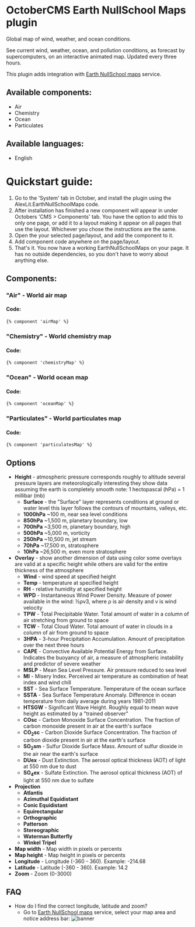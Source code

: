 # OctoberCMS Earth NullSchool Maps plugin

Global map of wind, weather, and ocean conditions.

See current wind, weather, ocean, and pollution conditions, as forecast by supercomputers, on an interactive animated map. Updated every three hours.

This plugin adds integration with [Earth NullSchool maps](https://earth.nullschool.net) service.

## Available components:

- Air
- Chemistry
- Ocean
- Particulates

## Available languages:

- English


# Quickstart guide:

1. Go to the 'System' tab in October, and install the plugin using the AlexLit.EarthNullSchoolMaps code.
2. After installation has finished a new component will appear in under Octobers 'CMS > Components' tab. You have the option to add this to only one page, or add it to a layout making it appear on all pages that use the layout. Whichever you chose the instructions are the same.
3. Open the your selected page/layout, and add the component to it.
4. Add component code anywhere on the page/layout.
5. That's it. You now have a working EarthNullSchoolMaps on your page. It has no outside dependencies, so you don't have to worry about anything else.

## Components:

### "Air" - World air map

#### Code:

```twig
{% component 'airMap' %}
```

### "Chemistry" - World chemistry map

#### Code:

```twig
{% component 'chemistryMap' %}
```

### "Ocean" - World ocean map

#### Code:

```twig
{% component 'oceanMap' %}
```

### "Particulates" - World particulates map

#### Code:

```twig
{% component 'particulatesMap' %}
```

## Options
- **Height** - atmospheric pressure corresponds roughly to altitude several pressure layers are meteorologically interesting they show data assuming the earth is completely smooth note: 1 hectopascal (hPa) = 1 millibar (mb)
    - **Surface** - the "Surface" layer represents conditions at ground or water level this layer follows the contours of mountains, valleys, etc.
    - **1000hPa** ~100 m, near sea level conditions
    - **850hPa** ~1,500 m, planetary boundary, low
    - **700hPa** ~3,500 m, planetary boundary, high
    - **500hPa** ~5,000 m, vorticity
    - **250hPa** ~10,500 m, jet stream
    - **70hPa** ~17,500 m, stratosphere
    - **10hPa** ~26,500 m, even more stratosphere
- **Overlay** - show another dimension of data using color some overlays are valid at a specific height while others are valid for the entire thickness of the atmosphere
    - **Wind** - wind speed at specified height
    - **Temp** - temperature at specified height
    - **RH** - relative humidity at specified height
    - **WPD** - Instantaneous Wind Power Density. Measure of power available in the wind: ½ρv3, where ρ is air density and v is wind velocity
    - **TPW** - Total Precipitable Water. Total amount of water in a column of air stretching from ground to space
    - **TCW** - Total Cloud Water. Total amount of water in clouds in a column of air from ground to space
    - **3HPA** - 3-hour Precipitation Accumulation. Amount of precipitation over the next three hours
    - **CAPE** - Convective Available Potential Energy from Surface. Indicates the buoyancy of air, a measure of atmospheric instability and predictor of severe weather
    - **MSLP** - Mean Sea Level Pressure. Air pressure reduced to sea level
    - **MI** - Misery Index. Perceived air temperature as combination of heat index and wind chill
    - **SST** - Sea Surface Temperature. Temperature of the ocean surface
    - **SSTA** - Sea Surface Temperature Anomaly. Difference in ocean temperature from daily average during years 1981-2011
    - **HTSGW** - Significant Wave Height. Roughly equal to mean wave height as estimated by a "trained observer"
    - **COsc** - Carbon Monoxide Surface Concentration. The fraction of carbon monoxide present in air at the earth's surface
    - **CO<sub>2</sub>sc** - Carbon Dioxide Surface Concentration. The fraction of carbon dioxide present in air at the earth's surface
    - **SO<sub>2</sub>sm** - Sulfur Dioxide Surface Mass. Amount of sulfur dioxide in the air near the earth's surface
    - **DUex** - Dust Extinction. The aerosol optical thickness (AOT) of light at 550 nm due to dust
    - **SO<sub>4</sub>ex** - Sulfate Extinction. The aerosol optical thickness (AOT) of light at 550 nm due to sulfate
- **Projection**
    - **Atlantis**
    - **Azimuthal Equidistant**
    - **Conic Equidistant**
    - **Equirectangular**
    - **Orthographic**
    - **Patterson**
    - **Stereographic**
    - **Waterman Butterfly**
    - **Winkel Tripel**
- **Map width** - Map width in pixels or percents
- **Map height** - Map height in pixels or percents
- **Longitude** - Longitude (-360 - 360). Example: -214.68
- **Latitude** - Latitude (-360 - 360). Example: 14.2
- **Zoom** - Zoom (0-3000)

## FAQ

- How do I find the correct longitude, latitude and zoom?
    - Go to [Earth NullSchool maps](https://earth.nullschool.net) service, select your map area and notice address bar:
    ![banner](https://raw.githubusercontent.com/web2easy/OctoberCMS-Earth-NullSchool-Maps-Plugin/master/assets/images/documentation-1.png)